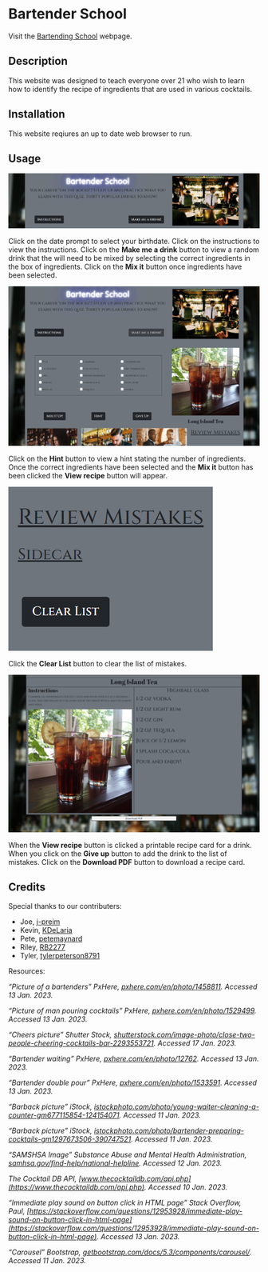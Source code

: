 # Bartender School

Visit the [Bartending School](https://kdelaria.github.io/bartending-school/) webpage.

## Description 
This website was designed to teach everyone over 21 who wish to learn how to identify the recipe of ingredients that are used in various cocktails.


## Installation
This website reqiures an up to date web browser to run.

## Usage

![Bartending School](assets/images/screenshot1.png)

Click on the date prompt to select your birthdate. Click on the instructions to view the instructions. Click on the **Make me a drink** button to view a random drink that the will need to be mixed by selecting the correct ingredients in the box of ingredients. Click on the **Mix it** button once ingredients have been selected. 

![Bartending School](assets/images/screenshot2.png)

Click on the **Hint** button to view a hint stating the number of ingredients.  Once the correct ingredients have been selected and the **Mix it** button has been clicked the **View recipe** button will appear.  

![Bartending School](assets/images/screenshot2_2.png)

Click the **Clear List** button to clear the list of mistakes.

![Bartending School](assets/images/screenshot3.png)

When the **View recipe** button is clicked a printable recipe card for a drink.  When you click on the **Give up** button to add the drink to the list of mistakes. Click on the **Download PDF** button to download a recipe card.


## Credits

Special thanks to our contributers:
- Joe, [j-preim](https://github.com/j-preim)
- Kevin, [KDeLaria](https://github.com/KDeLaria)
- Pete, [petemaynard](https://github.com/petemaynard)
- Riley, [RB2277](https://github.com/RB2277)
- Tyler, [tylerpeterson8791](https://github.com/tylerpeterson8791)


Resources:

*“Picture of a bartenders” PxHere, *[pxhere.com/en/photo/1458811](https://pxhere.com/en/photo/1458811)*. Accessed 13 Jan. 2023.*

*“Picture of man pouring cocktails” PxHere, *[pxhere.com/en/photo/1529499](https://pxhere.com/en/photo/1529499)*. Accessed 13 Jan. 2023.*

*“Cheers picture” Shutter Stock, *[shutterstock.com/image-photo/close-two-people-cheering-cocktails-bar-2293553721](https://www.shutterstock.com/image-photo/close-two-people-cheering-cocktails-bar-2293553721)*. Accessed 17 Jan. 2023.*

*“Bartender waiting” PxHere, *[pxhere.com/en/photo/12762](https://pxhere.com/en/photo/12762)*. Accessed 13 Jan. 2023.*

*“Bartender double pour” PxHere, *[pxhere.com/en/photo/1533591](https://pxhere.com/en/photo/1533591)*. Accessed 13 Jan. 2023.*

*“Barback picture” iStock, *[istockphoto.com/photo/young-waiter-cleaning-a-counter-gm677115854-124154071](https://www.istockphoto.com/photo/young-waiter-cleaning-a-counter-gm677115854-124154071)*. Accessed 11 Jan. 2023.*

*“Barback picture” iStock, *[istockphoto.com/photo/bartender-preparing-cocktails-gm1297673506-390747521](https://www.istockphoto.com/photo/bartender-preparing-cocktails-gm1297673506-390747521)*. Accessed 11 Jan. 2023.*

*“SAMSHSA Image” Substance Abuse and Mental Health Administration, *[samhsa.gov/find-help/national-helpline](https://www.samhsa.gov/find-help/national-helpline)*. Accessed 12 Jan. 2023.*

*The Cocktail DB API, *[www.thecocktaildb.com/api.php](https://www.thecocktaildb.com/api.php)*. Accessed 10 Jan. 2023.*

*“Immediate play sound on button click in HTML page” Stack Overflow, Paul, *[https://stackoverflow.com/questions/12953928/immediate-play-sound-on-button-click-in-html-page](https://stackoverflow.com/questions/12953928/immediate-play-sound-on-button-click-in-html-page)*. Accessed 13 Jan. 2023.*

*“Carousel” Bootstrap, *[getbootstrap.com/docs/5.3/components/carousel/](https://getbootstrap.com/docs/5.3/components/carousel/)*. Accessed 11 Jan. 2023.*